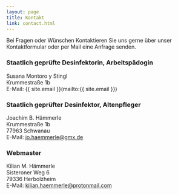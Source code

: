 ```yaml
---
layout: page
title: Kontakt
link: contact.html
---
```


Bei Fragen oder W&uuml;nschen Kontaktieren Sie uns gerne &uuml;ber unser Kontaktformular oder per Mail eine Anfrage senden.

### Staatlich geprüfte Desinfektorin, Arbeitspädogin
Susana Montoro y Stingl  
Krummestraße 1b   
E-Mail: {{ site.email }}(mailto:{{ site.email }})
<!-- [![Susana_montoro](asset/images/Bewerbungsfoto_Susana.jpg)]{: .image.right}-->


### Staatlich geprüfter Desinfektor, Altenpfleger
Joachim B. H&auml;mmerle  
Krummestraße 1b  
77963 Schwanau  
E-Mail: [jo.haemmerle@gmx.de](mailto:jo.haemmerle@gmx.de)

### Webmaster  
Kilian M. H&auml;mmerle    
Sisteroner Weg 6  
79336 Herbolzheim  
E-Mail: [kilian.haemmerle@protonmail.com](mailto:kilian.haemmerle@protonmail.com)  
